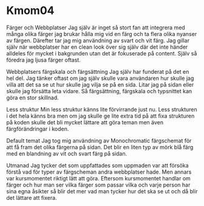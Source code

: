 Kmom04
===============================

Färger och Webbplatser
Jag själv är inget så stort fan att integrera med många olika färger jag brukar hålla mig vid en färg och ta flera olika nyanser av färgen. Därefter tar jag mig användning av svart och vit färg. Jag gillar själv när webbplatser har en clean look över sig själv där det inte händer alldeles för mycket i bakgrunden utan det är fokuserade på content. Själv så föredra jag ljusa färger oftast.

Webbplatsers färgskala och färgsättning
Jag själv har funderat på det en hel del. Jag tänker oftast om jag själv skulle vara användaren hur skulle jag villa att det sa se ut hur skulle jag vilja se på en sida. Litar jag på sidan eller skulle jag försätta leta vidare. Så färgsättning, färgskala och typsnittet kan göra en stor skillnad.

Less struktur
Min less struktur känns lite förvirrande just nu. Less strukturen i det hela känns bra men om jag skulle ge lite extra tid på att fixa strukturen på koden skulle det bli mycket lättare att göra teman men även färgförändringar i koden.

Default temat
Jag tog mig användning av Monochromatic färgschemat för att få fram det olika färgerna på sidan. Det blir en liten typ av mörk blå färg med en blandning av vit och svart färg på sidan.

Utmanad
Jag tycker det som uppfattades som uppmaden var att försöka förstå vad för typer av färgscheman andra webbplatser hade. Men annars var kursmomentet riktigt lätt att göra. Eftersom kursmomentet handlar om färger och hur man ser vilka färger som passar vilka och varje person har sina egna åsikter så blir det mer vad man tycker hur det ska se ut och då blir det lättare att fixera.
